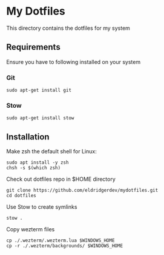 # My Dotfiles

This directory contains the dotfiles for my system

## Requirements

Ensure you have to following installed on your system

### Git

```
sudo apt-get install git
```

### Stow

```
sudo apt-get install stow
```

## Installation

Make zsh the default shell for Linux:

```
sudo apt install -y zsh
chsh -s $(which zsh)
```

Check out dotfiles repo in $HOME directory

```
git clone https://github.com/eldridgerdev/mydotfiles.git
cd dotfiles
```

Use Stow to create symlinks

```
stow .
```

Copy wezterm files

```
cp ./.wezterm/.wezterm.lua $WINDOWS_HOME
cp -r ./.wezterm/backgrounds/ $WINDOWS_HOME
```
